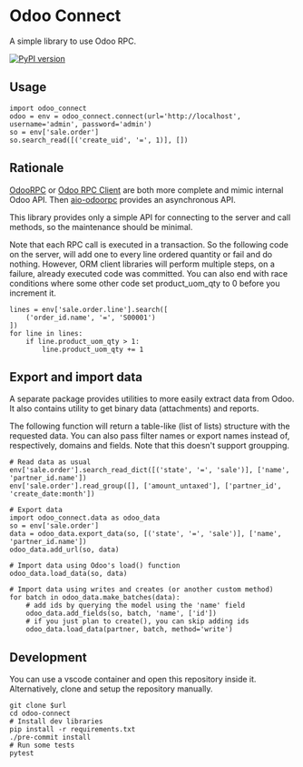 # Odoo Connect

A simple library to use Odoo RPC.

[![PyPI version](https://badge.fury.io/py/odoo-connect.svg)](https://pypi.org/project/odoo-connect/)

## Usage

	import odoo_connect
	odoo = env = odoo_connect.connect(url='http://localhost', username='admin', password='admin')
	so = env['sale.order']
	so.search_read([('create_uid', '=', 1)], [])

## Rationale

[OdooRPC](https://pypi.org/project/OdooRPC/)
or [Odoo RPC Client](https://pypi.org/project/odoo-rpc-client/)
are both more complete and mimic internal Odoo API.
Then [aio-odoorpc](https://pypi.org/project/aio-odoorpc/) provides
an asynchronous API.

This library provides only a simple API for connecting to the server
and call methods, so the maintenance should be minimal.

Note that each RPC call is executed in a transaction.
So the following code on the server, will add one to every line ordered
quantity or fail and do nothing.
However, ORM client libraries will perform multiple steps, on a failure,
already executed code was committed. You can also end with race conditions
where some other code set product_uom_qty to 0 before you increment it.

	lines = env['sale.order.line'].search([
		('order_id.name', '=', 'S00001')
	])
	for line in lines:
		if line.product_uom_qty > 1:
			line.product_uom_qty += 1

## Export and import data

A separate package provides utilities to more easily extract data from Odoo.
It also contains utility to get binary data (attachments) and reports.

The following function will return a table-like (list of lists) structure
with the requested data.
You can also pass filter names or export names instead of, respectively,
domains and fields. Note that this doesn't support groupping.

	# Read data as usual
	env['sale.order'].search_read_dict([('state', '=', 'sale')], ['name', 'partner_id.name'])
	env['sale.order'].read_group([], ['amount_untaxed'], ['partner_id', 'create_date:month'])

	# Export data
	import odoo_connect.data as odoo_data
	so = env['sale.order']
	data = odoo_data.export_data(so, [('state', '=', 'sale')], ['name', 'partner_id.name'])
	odoo_data.add_url(so, data)

	# Import data using Odoo's load() function
	odoo_data.load_data(so, data)

	# Import data using writes and creates (or another custom method)
	for batch in odoo_data.make_batches(data):
		# add ids by querying the model using the 'name' field
		odoo_data.add_fields(so, batch, 'name', ['id'])
		# if you just plan to create(), you can skip adding ids
		odoo_data.load_data(partner, batch, method='write')

## Development

You can use a vscode container and open this repository inside it.
Alternatively, clone and setup the repository manually.

	git clone $url
	cd odoo-connect
	# Install dev libraries
	pip install -r requirements.txt
	./pre-commit install
	# Run some tests
	pytest
